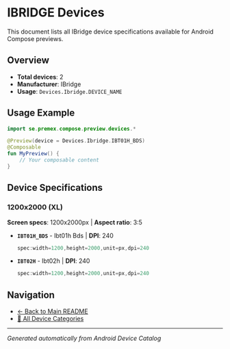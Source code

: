 # IBRIDGE Devices

This document lists all IBridge device specifications available for Android Compose previews.

## Overview

- **Total devices**: 2
- **Manufacturer**: IBridge
- **Usage**: `Devices.Ibridge.DEVICE_NAME`

## Usage Example

```kotlin
import se.premex.compose.preview.devices.*

@Preview(device = Devices.Ibridge.IBT01H_BDS)
@Composable
fun MyPreview() {
    // Your composable content
}
```

## Device Specifications

### 1200x2000 (XL)

**Screen specs**: 1200x2000px | **Aspect ratio**: 3:5

- **`IBT01H_BDS`** - Ibt01h Bds | **DPI**: 240
  ```kotlin
  spec:width=1200,height=2000,unit=px,dpi=240
  ```

- **`IBT02H`** - Ibt02h | **DPI**: 240
  ```kotlin
  spec:width=1200,height=2000,unit=px,dpi=240
  ```

## Navigation

- [← Back to Main README](../../README.md)
- [📱 All Device Categories](../README.md)

---
*Generated automatically from Android Device Catalog*
